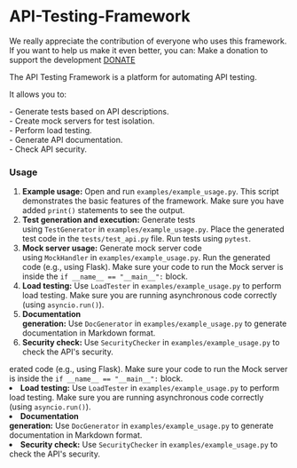 # API-Testing-Framework
<p>We really appreciate the contribution of everyone who uses this framework. If you want to help us make it even better, you can: Make a donation to support the development <a href="https://www.donationalerts.com/r/nikoral666">DONATE</a></p>
<p>The API Testing Framework is a platform for automating API testing.</p>
<p>It allows you to:</p>
<p>- Generate tests based on API descriptions.<br />- Create mock servers for test isolation.<br />- Perform load testing.<br />- Generate API documentation.<br />- Check API security.</p>
<h3 id="usage"><strong>Usage</strong></h3>
<ol>
<li><strong>Example usage:</strong>&nbsp;Open and run&nbsp;<code class="">examples/example_usage.py</code>. This script demonstrates the basic features of the framework. Make sure you have added&nbsp;<code class="">print()</code>&nbsp;statements to see the output.</li>
<li><strong>Test generation and execution:</strong>&nbsp;Generate tests using&nbsp;<code class="">TestGenerator</code>&nbsp;in&nbsp;<code class="">examples/example_usage.py</code>. Place the generated test code in the&nbsp;<code class="">tests/test_api.py</code>&nbsp;file. Run tests using&nbsp;<code class="">pytest</code>.</li>
<li><strong>Mock server usage:</strong>&nbsp;Generate mock server code using&nbsp;<code class="">MockHandler</code>&nbsp;in&nbsp;<code class="">examples/example_usage.py</code>. Run the generated code (e.g., using Flask). Make sure your code to run the Mock server is inside the&nbsp;<code class="">if __name__ == "__main__":</code>&nbsp;block.</li>
<li><strong>Load testing:</strong>&nbsp;Use&nbsp;<code class="">LoadTester</code>&nbsp;in&nbsp;<code class="">examples/example_usage.py</code>&nbsp;to perform load testing. Make sure you are running asynchronous code correctly (using&nbsp;<code class="">asyncio.run()</code>).</li>
<li><strong>Documentation generation:</strong>&nbsp;Use&nbsp;<code class="">DocGenerator</code>&nbsp;in&nbsp;<code class="">examples/example_usage.py</code>&nbsp;to generate documentation in Markdown format.</li>
<li><strong>Security check:</strong>&nbsp;Use&nbsp;<code class="">SecurityChecker</code>&nbsp;in&nbsp;<code class="">examples/example_usage.py</code>&nbsp;to check the API's security.</li>
</ol>erated code (e.g., using Flask). Make sure your code to run the Mock server is inside the&nbsp;<code class="">if __name__ == "__main__":</code>&nbsp;block.</li>
<li><strong>Load testing:</strong>&nbsp;Use&nbsp;<code class="">LoadTester</code>&nbsp;in&nbsp;<code class="">examples/example_usage.py</code>&nbsp;to perform load testing. Make sure you are running asynchronous code correctly (using&nbsp;<code class="">asyncio.run()</code>).</li>
<li><strong>Documentation generation:</strong>&nbsp;Use&nbsp;<code class="">DocGenerator</code>&nbsp;in&nbsp;<code class="">examples/example_usage.py</code>&nbsp;to generate documentation in Markdown format.</li>
<li><strong>Security check:</strong>&nbsp;Use&nbsp;<code class="">SecurityChecker</code>&nbsp;in&nbsp;<code class="">examples/example_usage.py</code>&nbsp;to check the API's security.</li>
</ol>
